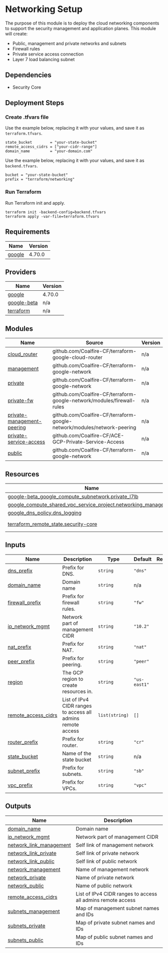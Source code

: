 # Networking Setup

The purpose of this module is to deploy the cloud networking components to support the security management and application planes. This module will create:

- Public, management and private networks and subnets
- Firewall rules
- Private service access connection
- Layer 7 load balancing subnet

## Dependencies

- Security Core

## Deployment Steps

### Create .tfvars file

Use the example below, replacing it with your values, and save it as `terraform.tfvars`.

```
state_bucket        = "your-state-bucket"
remote_access_cidrs = ["your-cidr-range"]
domain_name         = "your-domain.com"
```

Use the example below, replacing it with your values, and save it as `backend.tfvars`.

```
bucket = "your-state-bucket"
prefix = "terraform/networking"
```

### Run Terraform

Run Terraform init and apply.

```
terraform init -backend-config=backend.tfvars
terraform apply -var-file=terraform.tfvars
```

<!-- BEGIN_TF_DOCS -->
## Requirements

| Name | Version |
|------|---------|
| <a name="requirement_google"></a> [google](#requirement\_google) | 4.70.0 |

## Providers

| Name | Version |
|------|---------|
| <a name="provider_google"></a> [google](#provider\_google) | 4.70.0 |
| <a name="provider_google-beta"></a> [google-beta](#provider\_google-beta) | n/a |
| <a name="provider_terraform"></a> [terraform](#provider\_terraform) | n/a |

## Modules

| Name | Source | Version |
|------|--------|---------|
| <a name="module_cloud_router"></a> [cloud\_router](#module\_cloud\_router) | github.com/Coalfire-CF/terraform-google-cloud-router | n/a |
| <a name="module_management"></a> [management](#module\_management) | github.com/Coalfire-CF/terraform-google-network | n/a |
| <a name="module_private"></a> [private](#module\_private) | github.com/Coalfire-CF/terraform-google-network | n/a |
| <a name="module_private-fw"></a> [private-fw](#module\_private-fw) | github.com/Coalfire-CF/terraform-google-network/modules/firewall-rules | n/a |
| <a name="module_private-management-peering"></a> [private-management-peering](#module\_private-management-peering) | github.com/Coalfire-CF/terraform-google-network/modules/network-peering | n/a |
| <a name="module_private-service-access"></a> [private-service-access](#module\_private-service-access) | github.com/Coalfire-CF/ACE-GCP-Private-Service-Access | n/a |
| <a name="module_public"></a> [public](#module\_public) | github.com/Coalfire-CF/terraform-google-network | n/a |

## Resources

| Name | Type |
|------|------|
| [google-beta_google_compute_subnetwork.private_l7lb](https://registry.terraform.io/providers/hashicorp/google-beta/latest/docs/resources/google_compute_subnetwork) | resource |
| [google_compute_shared_vpc_service_project.networking_management](https://registry.terraform.io/providers/hashicorp/google/4.70.0/docs/resources/compute_shared_vpc_service_project) | resource |
| [google_dns_policy.dns_logging](https://registry.terraform.io/providers/hashicorp/google/4.70.0/docs/resources/dns_policy) | resource |
| [terraform_remote_state.security-core](https://registry.terraform.io/providers/hashicorp/terraform/latest/docs/data-sources/remote_state) | data source |

## Inputs

| Name | Description | Type | Default | Required |
|------|-------------|------|---------|:--------:|
| <a name="input_dns_prefix"></a> [dns\_prefix](#input\_dns\_prefix) | Prefix for DNS. | `string` | `"dns"` | no |
| <a name="input_domain_name"></a> [domain\_name](#input\_domain\_name) | Domain name | `string` | n/a | yes |
| <a name="input_firewall_prefix"></a> [firewall\_prefix](#input\_firewall\_prefix) | Prefix for firewall rules. | `string` | `"fw"` | no |
| <a name="input_ip_network_mgmt"></a> [ip\_network\_mgmt](#input\_ip\_network\_mgmt) | Network part of management CIDR | `string` | `"10.2"` | no |
| <a name="input_nat_prefix"></a> [nat\_prefix](#input\_nat\_prefix) | Prefix for NAT. | `string` | `"nat"` | no |
| <a name="input_peer_prefix"></a> [peer\_prefix](#input\_peer\_prefix) | Prefix for peering. | `string` | `"peer"` | no |
| <a name="input_region"></a> [region](#input\_region) | The GCP region to create resources in. | `string` | `"us-east1"` | no |
| <a name="input_remote_access_cidrs"></a> [remote\_access\_cidrs](#input\_remote\_access\_cidrs) | List of IPv4 CIDR ranges to access all admins remote access | `list(string)` | `[]` | no |
| <a name="input_router_prefix"></a> [router\_prefix](#input\_router\_prefix) | Prefix for router. | `string` | `"cr"` | no |
| <a name="input_state_bucket"></a> [state\_bucket](#input\_state\_bucket) | Name of the state bucket | `string` | n/a | yes |
| <a name="input_subnet_prefix"></a> [subnet\_prefix](#input\_subnet\_prefix) | Prefix for subnets. | `string` | `"sb"` | no |
| <a name="input_vpc_prefix"></a> [vpc\_prefix](#input\_vpc\_prefix) | Prefix for VPCs. | `string` | `"vpc"` | no |

## Outputs

| Name | Description |
|------|-------------|
| <a name="output_domain_name"></a> [domain\_name](#output\_domain\_name) | Domain name |
| <a name="output_ip_network_mgmt"></a> [ip\_network\_mgmt](#output\_ip\_network\_mgmt) | Network part of management CIDR |
| <a name="output_network_link_management"></a> [network\_link\_management](#output\_network\_link\_management) | Self link of management network |
| <a name="output_network_link_private"></a> [network\_link\_private](#output\_network\_link\_private) | Self link of private network |
| <a name="output_network_link_public"></a> [network\_link\_public](#output\_network\_link\_public) | Self link of public network |
| <a name="output_network_management"></a> [network\_management](#output\_network\_management) | Name of management network |
| <a name="output_network_private"></a> [network\_private](#output\_network\_private) | Name of private network |
| <a name="output_network_public"></a> [network\_public](#output\_network\_public) | Name of public network |
| <a name="output_remote_access_cidrs"></a> [remote\_access\_cidrs](#output\_remote\_access\_cidrs) | List of IPv4 CIDR ranges to access all admins remote access |
| <a name="output_subnets_management"></a> [subnets\_management](#output\_subnets\_management) | Map of management subnet names and IDs |
| <a name="output_subnets_private"></a> [subnets\_private](#output\_subnets\_private) | Map of private subnet names and IDs |
| <a name="output_subnets_public"></a> [subnets\_public](#output\_subnets\_public) | Map of public subnet names and IDs |
<!-- END_TF_DOCS -->